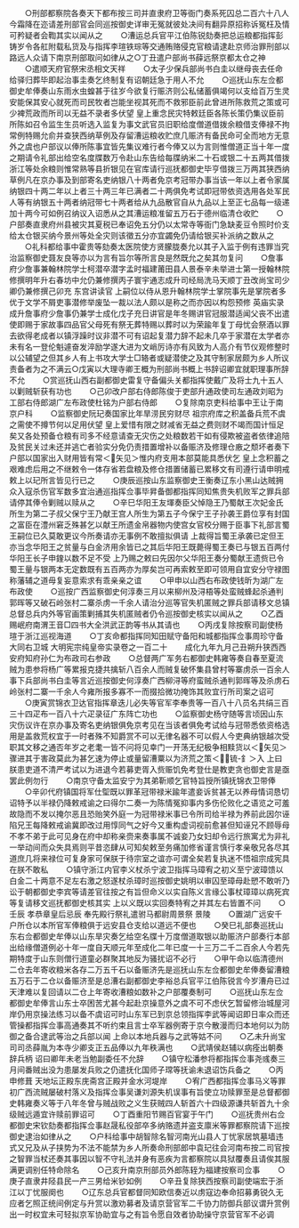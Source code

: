 <!-- { "loadSidebar": true } -->
　　○刑部都察院各奏天下都布按三司并直隶府卫等衙门奏系死囚总二百六十八人今霜降在迩请差刑部官会同巡按御史详审无冤就彼处决间有翻异原招称诉冤枉及情可矜疑者会鞫其实以闻从之
　　○漕运总兵官平江伯陈锐劾奏把总运粮都指挥彭铸岁令各舡附载私货及与指挥李瑄铁琮等交通贿赂侵克官粮请逮赴京师治罪刑部以路远人众请下南京刑部取问如律从之○丁丑遣户部尚书薛远祭京都太仓之神
　　○遣顺天府官祭宋丞相文天祥
　　○太子少保兵部尚书白圭以继母丧去任命给驿归葬毕即起治事圭奏乞终制复有诏朝廷急于用人不允
　　○巡抚山东左佥都御史牟俸奏山东雨水虫蝗甚于往岁今欲复行赈济则公私储蓄俱竭何以支给百万生灵安能保其安心就死而司民牧者岂能坐视其死而不救邪臣前此曾进所陈救荒之策或可少裨荒政而所司以无益不录者多伏望  皇上重念民灾特敕廷臣各陈长策仍集议臣前所陈如召令监生生员听选入监复为事文武官员旧职给度僧道借拨余粮借支俸禄不拘常例特赐允俞并查狭西纳草例及存留漕运粮收贮庶几赈济有备民命可全而地方无意外之虞也户部议以俸所陈事宜皆先集议难行者今俸又以为言则惟僧道正当十年一度之期请令礼部出给空名度牒数万令赴山东告给每牒纳米二十石或银二十五两其借拨浙江等处余粮则惟常熟等县折银见在官库请行巡抚都御史毕亨借拨三万两其狭西纳草例凡在京办事及到部寄名吏纳银八十两者免京考冠带办事当该一年以上者令家属纳银四十两二年以上者三十两三年已满者二十两俱免考试即冠带依资选用各处军民人等有纳银五十两者纳冠带七十两者给从九品散官自从九品以上至正七品每一级递加十两今可如例召纳议入诏悉从之其漕运粮准留五万石于德州临清仓收贮
　　○户部奏直隶府州县被灾其夏税已奉诏免五分仍以太常寺等衙门急缺麦豆令照时价支给太仓银买纳今景州等处全灾则该徵五分亦宜蠲免仍请给银买补派纳之数从之
　　○礼科都给事中霍贵等劾奏太医院使方贤朦胧奏允以其子入监于例有违罪当究治监察御史聂友良等亦以为言有旨尔等所言良是然既允之矣其勿复问
　　○詹事府少詹事兼翰林院学士柯潜卒潜字孟时福建莆田县人景泰辛未举进士第一授翰林院修撰明年升右春坊中允仍兼修撰丙子寰宇通志成升司经局洗马天顺丁丑改尚宝司少卿仍兼修撰己卯充  东宫讲读官  上嗣位以侍从恩升翰林院学士掌院事先是掌院者多优于文学不屑吏事潜修举废坠一裁以法人颇以是称之而亦因以构怨预修  英庙实录成升詹事府少詹事仍兼学士成化戊子充日讲官是年冬赐讲官冠服潜适闻父丧不出遣使即赐于家故事四品官父母死有祭无葬特赐以葬时以为荣踰年复丁母忧会祭酒以罪去欲得老成者以镇浮躁时议非潜不可有诏起复潜力辞不起未几卒于家潜在太学者亦未有名一登伦魁遽奋发淬励学遂大进为文峭厉诗亦有风致为人高介有节仪观修整时以公辅望之但其乡人有上书攻大学士□辂者或疑潜使之及其守制家居颇为乡人所议责备者为之不满云○戊寅以大理寺卿王概为刑部尚书概上书辞诏卿宜就职理事所辞不允
　　○赏巡抚山西右副都御史雷复守备偏头关都指挥使戴广及将士九十五人以剿贼斩获有功也
　　○己卯改户部右侍郎陈俊于吏部升通政使司左通政刘昭为工部右侍郎湖广左布政使杜铭为户部右侍郎
　　○复除南京吏科给事中王让于南京户科
　　○监察御史阮玘奏国家比年旱涝民穷财尽  祖宗府库之积盖备兵荒不虞之需使不撙节何以足用伏望  皇上爱惜有限之财减省无益之费则财不竭而国计恒足矣又各处预备仓粮有司多不经意请查无灾伤之处粮数若干如有侵欺被盗者依律追陪及贫民关过未还并逃亡者验实分免仍责措置增补以备赈济及修理仓廒之颓坏者奏下户部以国家出入财用皆有常＜矢见＞惟内府支用本部莫能具悉伏乞  皇上念积蓄之艰难虑后用之不继敕令一体存省若盘粮及修仓措置储蓄已累移文有司遵行请申明戒敕上以玘所言皆见行已之
　　○庚辰巡按山东监察御史王衡奏辽东小黑山达贼拥众入寇杀伤官军数多宜治通巡指挥佥事毕昇备御都指挥同知焦贵失机败军之罪兵部请停其俸令剿贼以赎从之
　　○辛巳华阳王友堚奏臣父悼隐王乃蜀献王次妃金氏所生为第二子叔父保宁王乃献王宫人所生为第五子今保宁王子孙袭王爵位享有封国之富臣在澧州窘乏殊甚乞以献王所遗金帛器物内使宫女官校分赐于臣事下礼部言蜀王嗣位已久莫敢更议今所奏请亦无事例不敢擅拟俱请  上裁得旨蜀王承袭已定但王亦当念华阳王之贫量与白金济用余皆已之其后华阳王既薨得蜀王奏已与银五百两付华阳王长子申鍷以数不足不受  上乃赐之敕曰先因尔父华阳王奏分蜀献王遗赀已令蜀王量与银两本无定数既有五百两亦为厚矣岂可再索敕至即可领用自宜安分守禄图称藩辅之道毋复妄意索求有乖亲亲之谊
　　○甲申以山西右布政使钱昕为湖广左布政使
　　○巡按广西监察御史何淳奏三月以来柳州及浔梧等处蛮贼蜂起杀通判郭晖等又破石岭张村二寨杀虏一千余人请治分巡等官失机匿贼之罪兵部请移文总镇总督总兵内外等官画策剿捕其失机匿贼者仍令巡按御史核实以闻从之
　　○乙酉赐岷府南渭王音□四书大全洪武正韵等书从其请也
　　○丙戌复除按察司副使杨瑄于浙江巡视海道
　　○丁亥命都指挥同知田赋守备阳和城都指挥佥事周珍守备大同右卫城
大明宪宗纯皇帝实录卷之一百二十
　　成化九年九月己丑朔升狭西西安府知府孙仁为布政司右参政
　　○总督两广军务右都御史韩雍等奏自春至夏流贼为患参将杨广等累报克捷共擒斩八百余人而贼复破怀集县曾村等寨虏杀一百余人事下兵部尚书白圭等言近巡按御史何淳奏广西柳浔等府蛮贼杀通判郭晖等及杀虏石岭张村二寨一千余人今雍所报多寡不一而掇拾微功掩饰其败宜行所司案之诏可
　　○庚寅赏锦衣卫达官指挥章迭儿必失等官军李奉贵等一百八十八员名共绢三百三十四疋布一百八十六疋录征广东阵亡功也
　　○监察御史杨守随等言顷因山东灾伤议许在京办事及寄名吏纳银俱免京考见在当该者俱免考试给与冠带悉依资格选用是盖救荒权宜于一时者殊不知爵赏不可以无律名器不可以假人今吏典纳银越次受职其文移之通否年岁之老耄一皆不问将见幸门一开荡无纪极争相黩货以＜矢见＞骤进其于害政莫此为甚乞速为停止或量留漕粟以为济荒之策＜锍-釒＞入  上曰朕患吏道不清严考试以为进退今若募吏胥入赀赈饥免考登仕是教吏贪也御史言是亟罢此例勿行
　　○南京守备太监安宁为其弟靳顺乞官特旨授所镇抚锦衣卫带俸
　　○辛卯代府镇国将军仕堲既以罪革冠带禄米踰年遣妾诉贫甚无以养母情词恳切诏特予以半禄仍降敕戒谕之曰得尔二奏一为陈情冤抑事内多伤伦败化之语览之可羞故隐而不发以掩尔恶且恐贻笑外庭一为冠带禄米事已令所司给半禄为养前此因尔诬陷兄王每降敕戒谕冀即改过用惇同气之好今又重构虚词视前愈甚但知诬兄不顾辱母不孝不弟于此可见身在府中却称亲赍来奏事属不诚妾乃女妇却令远行旅寓尤为非礼一举动间而众失具焉则平昔恣肆从可知矣敕至务痛加修省谨言慎行孝亲敬兄各尽其道庶几将来禄位可复身家可保朕于待宗室之谊亦可谓全矣若复执迷不悟祖宗成宪具在朕不敢私
　　○镇守浙江内官李义杖杀宁波卫指挥马璋宥之初义至宁波璋馈以白金二十两意不足左右激之怒遂杖杀璋时巡按御史姚明以审囚至璋母赴愬不敢听乃讼于朝都御史李宾等请差官往按之有旨但命义以实自陈义言缘公事杖璋璋以病死宾等复请移文巡抚都御史核其实  上以义既以实回奏特宥之并其左右皆置不问
　　○壬辰  孝恭章皇后忌辰  奉先殿行祭礼遣驸马都尉周景祭  景陵
　　○置湖广远安千户所仓以本所官军俸粮俱于远安县仓支给以道远不便也
　　○癸巳礼部奏巡抚山东右佥都御史牟俸以山东旱灾奏乞给空名牒十万度僧道取银以助赈济户部奏行本部出给缘僧道例必十年一度自天顺元年至成化二年已度一十三万二千二百余人今若先期特度于山东则僧行道童必群聚其地反为骚扰诏不必行
　　○甲午命以临清德州二仓去年寄收粮米各存二万五千石以备赈济先是巡抚山东左佥都御史牟俸奏留漕粮五万石于二仓以备赈济至是总漕右副都御史李裕总兵官平江伯陈锐言今岁漕舟已过天津难以复回请以二仓上年寄收漕粮如数补之户部覆奏制可
　　○巡抚山东左佥都御史牟俸言山东士卒困苦尤甚今起赴京操意外之虞不可不虑伏乞暂留修治城屋河岸仍用京操法练习以备不虞诏可时山东军已到京总领指挥李武等闻诏即日率众而还管操都指挥佥事高通奏其不听约束且言士卒军器例寄于京今散漫而归本地何以为防御之备合逮武等治之兵部以闻  上命以本地兵器与之武等姑不问
　　○乙未升尚宝司司丞薛胤为本寺少卿支正五品俸以九年秩满也
　　○武靖侯赵辅以病痊出朝奏辞兵柄  诏曰卿年未老当勉副委任不允辞
　　○镇守松潘参将都指挥佥事尧彧奏三月间番贼出没为患屡发兵败之仍遣抚化国师子瑺等抚谕未退诏饬兵备之
　　○丙申修葺  天地坛正殿东庑斋宫正殿并金水河堤岸
　　○宥广西都指挥佥事马义等罪初广西流贼屡破村落义及指挥佥事吴谦刘源失机误事有旨使立功赎罪至是总督都御史韩雍奏义等于八年冬曾与贼战败之义生获贼四人斩首六十四级源谦共斩首九十余级贼远遁宜许赎前罪诏可
　　○丁酉重阳节赐百官宴于午门
　　○巡抚贵州右佥都御史宋钦劾奏都指挥佥事赵晟私役部卒多纳赂遗并盗支廪米等罪都察院请下巡按御史逮治如律从之
　　○户科给事中胡智除名智河南光山县人丁忧家居筑墓墙违式又兄及从子挟势为不法不能禁为乡人所奏命刑部郎中袁玘往会河南布按二司官按之智罪当杖还奏其事因以智不守礼法并身有恶疾为言都察院以具狱覆奏且请俟其服满更调别任特命除名
　　○己亥升南京刑部员外郎陈轾为福建按察司佥事
　　○庚子直隶井陉县民一产三男给米钞如例
　　○辛丑复除狭西按察司副使端宏于浙江以丁忧服阕也
　　○辽东总兵官都督同知欧信奏近以虏寇边奉命招募勇锐久无应者乞照正统间例定与升赏以激劝募者及请京营官军二千协力防御兵部议谓升赏例出一时权宜未可轻拟京军协助宜与之有旨令愿自效者协助操守京营官军不必调

